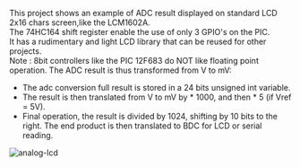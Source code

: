 This project shows an example of ADC result displayed on standard LCD 2x16 chars screen,like the LCM1602A.<br>
The 74HC164 shift register enable the use of only 3 GPIO's on the PIC.<br>
It has a rudimentary and light LCD library that can be reused for other projects.<br>
Note : 8bit controllers like the PIC 12F683 do NOT like floating point operation. The ADC result is thus transformed from V to mV:
- The adc conversion full result is stored in a 24 bits unsigned int variable.
- The result is then translated from V to mV by * 1000, and then * 5 (if Vref = 5V).
- Final operation, the result is divided by 1024, shifting by 10 bits to the right.
The end product is then translated to BDC for LCD or serial reading.<br>

![analog-lcd](https://github.com/user-attachments/assets/559606ad-142d-4977-b5c3-ac738cdbc8e8)

